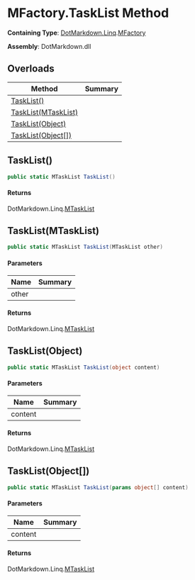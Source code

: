 # MFactory\.TaskList Method

**Containing Type**: [DotMarkdown.Linq](../../README.md)\.[MFactory](../README.md)

**Assembly**: DotMarkdown\.dll

## Overloads

| Method | Summary |
| ------ | ------- |
| [TaskList()](#DotMarkdown_Linq_MFactory_TaskList) | |
| [TaskList(MTaskList)](#DotMarkdown_Linq_MFactory_TaskList_DotMarkdown_Linq_MTaskList_) | |
| [TaskList(Object)](#DotMarkdown_Linq_MFactory_TaskList_System_Object_) | |
| [TaskList(Object\[\])](#DotMarkdown_Linq_MFactory_TaskList_System_Object___) | |

## TaskList\(\)<a name="DotMarkdown_Linq_MFactory_TaskList"></a>

```csharp
public static MTaskList TaskList()
```

#### Returns

DotMarkdown\.Linq\.[MTaskList](../../MTaskList/README.md)

## TaskList\(MTaskList\)<a name="DotMarkdown_Linq_MFactory_TaskList_DotMarkdown_Linq_MTaskList_"></a>

```csharp
public static MTaskList TaskList(MTaskList other)
```

#### Parameters

| Name | Summary |
| ---- | ------- |
| other | |

#### Returns

DotMarkdown\.Linq\.[MTaskList](../../MTaskList/README.md)

## TaskList\(Object\)<a name="DotMarkdown_Linq_MFactory_TaskList_System_Object_"></a>

```csharp
public static MTaskList TaskList(object content)
```

#### Parameters

| Name | Summary |
| ---- | ------- |
| content | |

#### Returns

DotMarkdown\.Linq\.[MTaskList](../../MTaskList/README.md)

## TaskList\(Object\[\]\)<a name="DotMarkdown_Linq_MFactory_TaskList_System_Object___"></a>

```csharp
public static MTaskList TaskList(params object[] content)
```

#### Parameters

| Name | Summary |
| ---- | ------- |
| content | |

#### Returns

DotMarkdown\.Linq\.[MTaskList](../../MTaskList/README.md)

